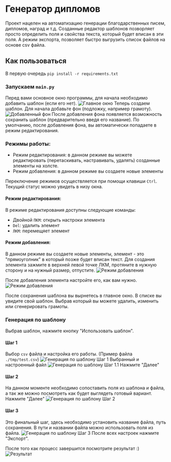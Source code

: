 # Генератор дипломов

Проект нацелен на автоматизацию генерации благодарственных писем, дипломов, наград и т.д.
Созданные редактор шаблонов позворляет просто определить поля и свойства текста, который будет вписан в эти поля.
А режим экспорта, позволяет быстро выгрузить список файлов на основе csv файла.

## Как пользоваться
В первую очередь `pip install -r requirements.txt`
### Запускаем `main.py`
Перед вами основное окно программы, для начала необходимо добавить шаблон (если его нет).
![Главное окно](./docs_img/main.png)
Теперь создаем шаблон. Для начала добавьте фон (подложку, например грамоту).
![Добавленный фон](./docs_img/add_template.png)
После добавления фона появляется возможность сохранить шаблон (предварительно введя его название).
По умолчанию, после добавления фона, вы автоматически попадаете в режим редактирования.

### Режимы работы:
 * Режим редактирования: в данном режиме вы можете редактировать (перетаскивать, настравивать, удалять) созданные элементы на холсте.
 * Режим добавления: в данном режиме вы создаете новые элементы
 
Переключение режимов осуществляется при помощи клавиши `Ctrl`. Текущий статус можно увидеть в низу окна.

#### Режим редактирования:
В режиме редактирования доступны следующие команды:
 * Двойной `ПКМ`: открыть настроки элемента
 * `Del`: удалить элемент
 * `ЛКМ`: перемещяет элемент
 
#### Режим добавления:
В данном режиме вы создаете новые элементы, элемент - это "прямоуголник" в который позже будет вписан текст.
Для создания элемента зажмите в верхней левой точке ЛКМ, протяните в нужную сторону и на нужный размер, отпустите.
![Режим добавления](./docs_img/add_element.gif)

После добавления элемента настройте его, как вам нужно.
![Режим добавления](./docs_img/config_element.gif)

После сохранения шаблона вы вырнетесь в главное окно. В списке вы увидите свой шаблон. 
Выбрав который вы можете удалить, изменить или сгенерировать грамоты.

### Генерация по шаблону
Выбрав шаблон, нажмите кнопку "Использовать шаблон".

#### Шаг 1
Выбор `csv` файла и настройка его работы. (Пример файла `./tmp/test.csv`)
![Генерация по шаблону Шаг 1](./docs_img/gen_1.png)
Выбранный и настроенный файл
![Генерация по шаблону Шаг 1.1](./docs_img/gen_1_1.png)
Нажмите "Далее"
#### Шаг 2
На данном моменте необходимо сопоставить поля из шаблона и файла, а так же можно посмотреть как будет выглядеть готовый вариант.
Нажмите "Далее"
![Генерация по шаблону Шаг 2](./docs_img/gen_2.png)
#### Шаг 3
Это финальный шаг, здесь необходимо установить название файла, путь сохранения. В пути и названии файла можно использовать поля из файла.
![Генерация по шаблону Шаг 3](./docs_img/gen_3.png)
После всех настроек нажмите "Экспорт".

После того как процесс завершится посмотрите результат :)
![Результат](./docs_img/gen_result.png)